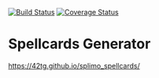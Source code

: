 [![Build Status](https://travis-ci.com/42tg/splimo_spellcards.svg?branch=master)](https://travis-ci.com/42tg/splimo_spellcards)
[![Coverage Status](https://coveralls.io/repos/github/42tg/splimo_spellcards/badge.svg?branch=master)](https://coveralls.io/github/42tg/splimo_spellcards?branch=master)
# Spellcards Generator

https://42tg.github.io/splimo_spellcards/
